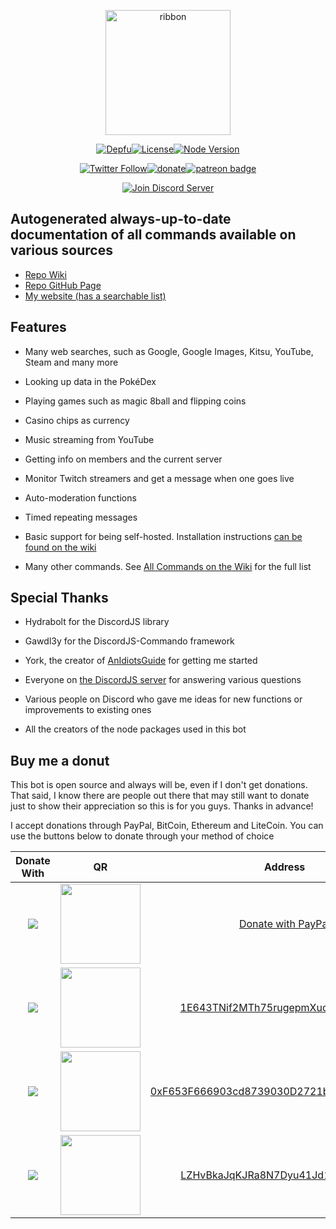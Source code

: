 <div align="center">

  <p>
  <a href="https://favna.xyz/ribbon"><img src="https://favna.xyz/images/ribbonhost/GitHubBanner.png" height="200" alt="ribbon"/></a>
  </p>

  <p>
   <a href="https://depfu.com/repos/Favna/Ribbon"><img src="https://img.shields.io/depfu/Favna/Ribbon.svg?style=flat-square" alt="Depfu" /></a><!--
--><a href="https://github.com/Favna/Ribbon/blob/master/LICENSE.md"><img src="https://img.shields.io/github/license/favna/ribbon.svg?style=flat-square" alt="License"></a><!--
--><a href="https://www.npmjs.com/package/discord-ribbon"><img src="https://img.shields.io/node/v/discord-ribbon.svg?style=flat-square" alt="Node Version"></a>
  </p>
  <p>
<a href="https://twitter.com/Favna_"><img src="https://img.shields.io/twitter/follow/espadrine.svg?style=flat-square&label=Follow" alt="Twitter Follow"></a><!--
--><a href="https://www.paypal.com/cgi-bin/webscr?cmd=_s-xclick&hosted_button_id=XMAYCF9SDHZ34"><img src="https://img.shields.io/badge/Donate-PayPal-547ab8.svg?style=flat-square" alt="donate" title="Donate with PayPal" /></a><!--
--><a href="https://www.patreon.com/bePatron?u=9336537"><img src="hthttps://img.shields.io/badge/Patreon-Donate-Orange.svg?logo=patreon&logoColor=white&colorB=000000&colorA=F96854&longCache=true&style=flat-square&link=https://www.patreon.com/bePatron?u=9336537" alt="patreon badge" title="Become a Patron"></a>
  </p>
  
  <p>
    <a href="https://favna.xyz/redirect/server"><img src="https://discordapp.com/api/guilds/512303595966824458/widget.png?style=banner2" alt="Join Discord Server"/></a>
  </p>
</div>

## Autogenerated always-up-to-date documentation of all commands available on various sources

- [Repo Wiki](https://github.com/Favna/Ribbon/wiki/All-Commands)
- [Repo GitHub Page](https://favna.github.io/Ribbon/)
- [My website (has a searchable list)](https://favna.xyz/ribbon)


## Features

- Many web searches, such as Google, Google Images, Kitsu, YouTube, Steam and many more

- Looking up data in the PokéDex

- Playing games such as magic 8ball and flipping coins

- Casino chips as currency

- Music streaming from YouTube

- Getting info on members and the current server

- Monitor Twitch streamers and get a message when one goes live

- Auto-moderation functions

- Timed repeating messages

- Basic support for being self-hosted. Installation instructions [can be found on the wiki](https://github.com/Favna/Ribbon/wiki/Self-hosting-Installation)

- Many other commands. See [All Commands on the Wiki](https://github.com/Favna/Ribbon/wiki/All-Commands) for the full list

## Special Thanks

- Hydrabolt for the DiscordJS library

- Gawdl3y for the DiscordJS-Commando framework

- York, the creator of [AnIdiotsGuide](https://anidiots.guide/) for getting me started

- Everyone on [the DiscordJS server](https://discord.gg/bRCvFy9) for answering various questions

- Various people on Discord who gave me ideas for new functions or improvements to existing ones

- All the creators of the node packages used in this bot

## Buy me a donut

This bot is open source and always will be, even if I don't get donations. That said, I know there are people out there that may still want to donate just to show their appreciation so this is for you guys. Thanks in advance!

I accept donations through PayPal, BitCoin, Ethereum and LiteCoin. You can use the buttons below to donate through your method of choice

|Donate With|QR|Address|
|:---:|:---:|:---:|
<a href="https://www.paypal.com/cgi-bin/webscr?cmd=_s-xclick&hosted_button_id=XMAYCF9SDHZ34"><img src="https://favna.xyz/images/ribbonhost/paypaldonate.png"></a>|<a href="https://www.paypal.com/cgi-bin/webscr?cmd=_s-xclick&hosted_button_id=XMAYCF9SDHZ34"><img src="https://favna.xyz/images/ribbonhost/paypalqr.png" width="128"></a>|[Donate with PayPal](https://www.paypal.com/cgi-bin/webscr?cmd=_s-xclick&hosted_button_id=XMAYCF9SDHZ34)|
<img src="https://favna.xyz/images/ribbonhost/bitcoindonate.png">|<img src="https://favna.xyz/images/ribbonhost/bitcoinqr.png" width="128">|<a href="bitcoin:1E643TNif2MTh75rugepmXuq35Tck4TnE5?amount=0.01&label=Favna%27%20Ribbon%20Discord%20Bot">1E643TNif2MTh75rugepmXuq35Tck4TnE5</a>|
<img src="https://favna.xyz/images/ribbonhost/ethereumdonate.png">|<img src="https://favna.xyz/images/ribbonhost/ethereumqr.png" width="128">|<a href="ethereum:0xF653F666903cd8739030D2721bF01095896F5D6E?amount=0.01&label=Favna%27%20Ribbon%20Discord%20Bot">0xF653F666903cd8739030D2721bF01095896F5D6E</a>|
<img src="https://favna.xyz/images/ribbonhost/litecoindonate.png">|<img src="https://favna.xyz/images/ribbonhost/litecoinqr.png" width="128">|<a href="litecoin:LZHvBkaJqKJRa8N7Dyu41Jd1PDBAofCik6?amount=0.01&label=Favna%27%20Ribbon%20Discord%20Bot">LZHvBkaJqKJRa8N7Dyu41Jd1PDBAofCik6</a>|
